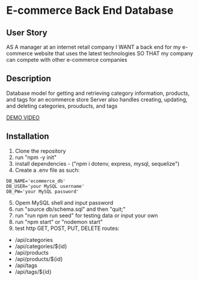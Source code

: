 # E-commerce Back End Database 

## User Story
AS A manager at an internet retail company
I WANT a back end for my e-commerce website that uses the latest technologies
SO THAT my company can compete with other e-commerce companies

## Description 
Database model for getting and retrieving category information, products, and tags for an ecommerce store 
Server also handles creating, updating, and deleting categories, prouducts, and tags 

[DEMO VIDEO](https://youtu.be/9hL0NiO1ZsA)

## Installation 
1. Clone the repository 
2. run "npm -y init"
3. install dependencies - ("npm i dotenv, express, mysql, sequelize")
4. Create a .env file as such:
```
DB_NAME='ecommerce_db'
DB_USER='your MySQL username'
DB_PW='your MySQL password'
```
5. Opem MySQL shell and input password 
6. run "source db/schema.sql" and then "quit;"
7. run "run npm run seed" for testing data or input your own 
8. run "npm start" or "nodemon start"
9. test http GET, POST, PUT, DELETE routes:
  - /api/categories
  - /api/categories/${id}
  - /api/products
  - /api/products/${id}
  - /api/tags
  - /api/tags/${id}
